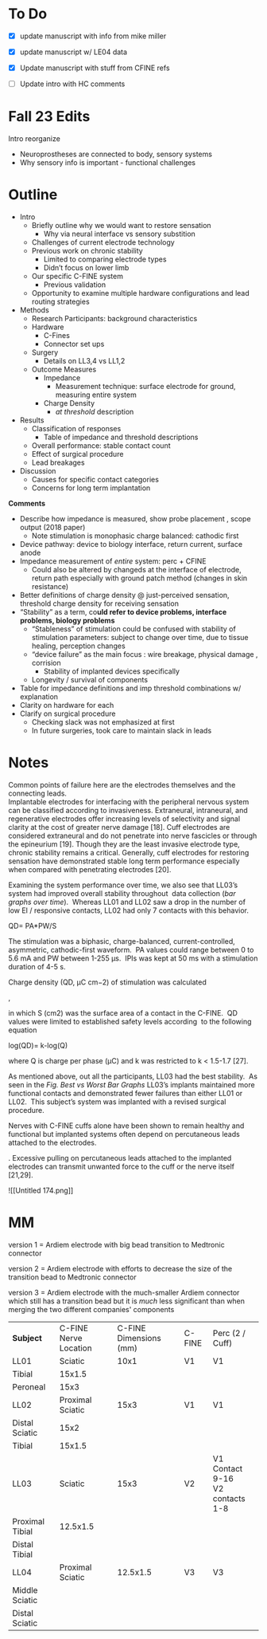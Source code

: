 # To Do
- [x] update manuscript with info from mike miller
- [x] update manuscript w/ LE04 data
- [x] Update manuscript with stuff from CFINE refs
- [ ] Update intro with HC comments

  

# Fall 23 Edits
Intro reorganize
- Neuroprostheses are connected to body, sensory systems
- Why sensory info is important - functional challenges


# Outline

- Intro
    - Briefly outline why we would want to restore sensation
        - Why via neural interface vs sensory substition
    - Challenges of current electrode technology
    - Previous work on chronic stability
        - Limited to comparing electrode types
        - Didn’t focus on lower limb
    - Our specific C-FINE system
        - Previous validation
    - Opportunity to examine multiple hardware configurations and lead routing strategies
- Methods
    - Research Participants: background characteristics
    - Hardware
        - C-Fines
        - Connector set ups
    - Surgery
        - Details on LL3,4 vs LL1,2
    - Outcome Measures
        - Impedance
            - Measurement technique: surface electrode for ground, measuring entire system
        - Charge Density
            - _at threshold_ description
- Results
    - Classification of responses
        - Table of impedance and threshold descriptions
    - Overall performance: stable contact count
    - Effect of surgical procedure
    - Lead breakages
- Discussion
    - Causes for specific contact categories
    - Concerns for long term implantation

  

**Comments**

- Describe how impedance is measured, show probe placement , scope output (2018 paper)
    - Note stimulation is monophasic charge balanced: cathodic first
- Device pathway: device to biology interface, return current, surface anode
- Impedance measurement of _entire_ system: perc + CFINE
    - Could also be altered by changeds at the interface of electrode, return path especially with ground patch method (changes in skin resistance)
- Better definitions of charge density @ just-perceived sensation, threshold charge density for receiving sensation
- “Stability” as a term, co**uld refer to device problems, interface problems, biology problems**
    - “Stableness” of stimulation could be confused with stability of stimulation parameters: subject to change over time, due to tissue healing, perception changes
    - “device failure” as the main focus : wire breakage, physical damage , corrision
        - Stability of implanted devices specifically
    - Longevity / survival of components
- Table for impedance definitions and imp threshold combinations w/ explanation
- Clarity on hardware for each
- Clarify on surgical procedure
    - Checking slack was not emphasized at first
    - In future surgeries, took care to maintain slack in leads



  

# Notes

Common points of failure here are the electrodes themselves and the connecting leads.  
Implantable electrodes for interfacing with the peripheral nervous system can be classified according to invasiveness. Extraneural, intraneural, and regenerative electrodes offer increasing levels of selectivity and signal clarity at the cost of greater nerve damage [18]. Cuff electrodes are considered extraneural and do not penetrate into nerve fascicles or through the epineurium [19]. Though they are the least invasive electrode type, chronic stability remains a critical. Generally, cuff electrodes for restoring sensation have demonstrated stable long term performance especially when compared with penetrating electrodes [20].

  
Examining the system performance over time, we also see that LL03’s system had improved overall stability throughout  data collection (_bar graphs over time_).  Whereas LL01 and LL02 saw a drop in the number of low EI / responsive contacts, LL02 had only 7 contacts with this behavior.

  

  

QD= PA*PW/S

The stimulation was a biphasic, charge-balanced, current-controlled, asymmetric, cathodic-first waveform.  PA values could range between 0 to 5.6 mA and PW between 1-255 μs.  IPIs was kept at 50 ms with a stimulation duration of 4-5 s.

Charge density (QD, μC cm−2) of stimulation was calculated

,

in which S (cm2) was the surface area of a contact in the C-FINE.  QD values were limited to established safety levels according  to the following equation

log⁡(QD)= k-log⁡(Q)

where Q is charge per phase (μC) and k was restricted to k < 1.5-1.7 [27].

  
As mentioned above, out all the participants, LL03 had the best stability.  As seen in the _Fig. Best vs Worst Bar Graphs_ LL03’s implants maintained more functional contacts and demonstrated fewer failures than either LL01 or LL02.  This subject’s system was implanted with a revised surgical procedure.

  

Nerves with C-FINE cuffs alone have been shown to remain healthy and functional but implanted systems often depend on percutaneous leads attached to the electrodes.

. Excessive pulling on percutaneous leads attached to the implanted electrodes can transmit unwanted force to the cuff or the nerve itself [21,29].

  

![[Untitled 174.png]]

  

  

# MM

version 1 = Ardiem electrode with big bead transition to Medtronic connector

version 2 = Ardiem electrode with efforts to decrease the size of the transition bead to Medtronic connector

version 3 = Ardiem electrode with the much-smaller Ardiem connector which still has a transition bead but it is _much_ less significant than when merging the two different companies' components

|   |   |   |   |   |
|---|---|---|---|---|
|**Subject**|C-FINE Nerve Location|C-FINE Dimensions (mm)|C-FINE|Perc (2 / Cuff)|
|LL01|Sciatic|10x1|V1|V1|
|Tibial|15x1.5||||
|Peroneal|15x3||||
|LL02|Proximal Sciatic|15x3|V1|V1|
|Distal Sciatic|15x2||||
|Tibial|15x1.5||||
|LL03|Sciatic|15x3|V2|V1 Contact 9-16  <br>V2 contacts 1-8|
|Proximal Tibial|12.5x1.5||||
|Distal Tibial|||||
|LL04|Proximal Sciatic|12.5x1.5|V3|V3|
|Middle Sciatic|||||
|Distal Sciatic|||||

  

  
